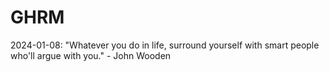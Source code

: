 # GHRM

2024-01-08: "Whatever you do in life, surround yourself with smart people who'll argue with you." - John Wooden